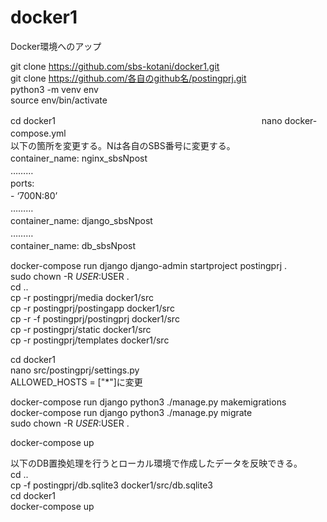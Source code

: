 # docker1
Docker環境へのアップ                                                               

git clone https://github.com/sbs-kotani/docker1.git                                                              
git clone https://github.com/各自のgithub名/postingprj.git                                                              
python3 -m venv env                                                              
source env/bin/activate                                                              

cd docker1 　　　　　　　　　　　　　　　　　　　　　　　
nano docker-compose.yml　　　　　　　　　　　　　　　　　　　　　　　　　　　　　　　　　　　　　　　　　　　　　　　　　　
　　　以下の箇所を変更する。Nは各自のSBS番号に変更する。　　　　　　　　　　　　　　　　　　　　　　　　　　　　　　　　　　　　　　　　　　　　　　　　　　　　
　　　container_name: nginx_sbsNpost　　　　　　　　　　　　　　　　　　　　　　　　　　　　　　　　　　　　　　　　　　　　　　　　　　　　　　　　　　
　　　　………　　　　　　　　　　　　　　　　　　　　　　　　　　　　　　　　　　　　　　　　　　　　　　　　　　　　　　　　　　　　　　　　　　　
　　　　ports:　　　　　　　　　　　　　　　　　　　　　　　　　　　　　　　　　　　　　　　　　　　　　　　　　　　　　　　　　　　　
      - ‘700N:80’　　　　　　　　　　　　　　　　　　　　　　　　　　　　　　　　　　　　　　　　　　　　　　　　　　　　　　　　　　　　　　　　　　　　
　　………　　　　　　　　　　　　　　　　　　　　　　　　　　　　　　　　　　　　　　　　　　　　　　　　　　　　　　　　　　　　　　　　　　　　　　　　　　　　　　
　container_name: django_sbsNpost　　　　　　　　　　　　　　　　　　　　　　　　　　　　　　　　　　　　　　　　　　　　　　　　　　　　　　　　　　　　　　　　　
　　………　　　　　　　　　　　　　　　　　　　　　　　　　　　　　　　　　　　　　　　　　　　　　　　　　　　　　　　　　　　　　　　　　　　　　　　　　　　　　　　　　　　　　　　
    container_name: db_sbsNpost　　　　　　　　　　　　　　　　　　　　　　　　　　　　　　　　　　　　　　　　　　　　　　　　　　　　　　　　　　　　　　　　　　

docker-compose run django django-admin startproject postingprj .                                                               
sudo chown -R $USER:$USER .                                                              
cd ..                                                              
cp -r postingprj/media docker1/src                                                              
cp -r postingprj/postingapp docker1/src                                                              
cp -r -f postingprj/postingprj docker1/src                                                              
cp -r postingprj/static docker1/src                                                              
cp -r postingprj/templates docker1/src                                                              

cd docker1                                                              
nano src/postingprj/settings.py                                                              
              ALLOWED_HOSTS = ["*"]に変更                                                              

docker-compose run django python3 ./manage.py makemigrations                                                              
docker-compose run django python3 ./manage.py migrate                                                              
sudo chown -R $USER:$USER .                                                              

docker-compose up                                                              


                                       
以下のDB置換処理を行うとローカル環境で作成したデータを反映できる。                                                           
cd ..                                                           
cp -f postingprj/db.sqlite3 docker1/src/db.sqlite3                                                             
cd docker1                                                           
docker-compose up                                                              
